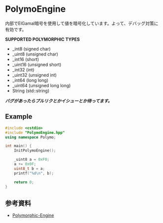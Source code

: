 # PolymoEngine

内部でElGamal暗号を使用して値を暗号化しています。よって、デバッグ対策に有効です。

**SUPPORTED POLYMORPHIC TYPES**
- _int8 (signed char)
- _uint8 (unsigned char)
- _int16 (short)
- _uint16 (unsigned short)
- _int32 (int)
- _uint32 (unsigned int)
- _int64 (long long)
- _uint64 (unsigned long long)
- String (std::string)

***バグがあったらプルリクとかイシューとか待ってます。***

## Example
```cpp
#include <cstdio>
#include "PolymoEngine.hpp"
using namespace Polymo;

int main() {
    InitPolymoEngine();

    _uint8 a = 0xF0;
    a += 0x0F;
    uint8_t b = a;
    printf("%d\n", b);

    return 0;
}
```

## 参考資料
- [Polymorphic-Engine](https://github.com/Nou4r/Polymorphic-Engine)

